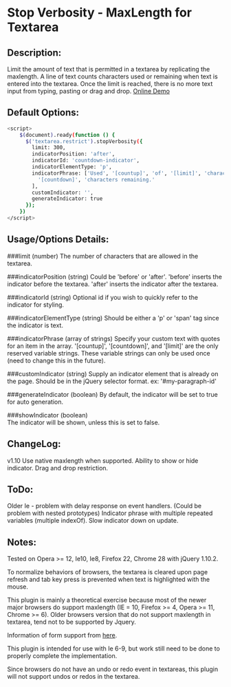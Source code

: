 Stop Verbosity - MaxLength for Textarea
=========================================

Description: 
-------------
Limit the amount of text that is permitted in a textarea by replicating the maxlength. A line of text counts characters used or remaining when text is entered into the textarea. Once the limit is reached, there is no more text input from typing, pasting or drag and drop. [Online Demo](http://jsbin.com/iticir/2/edit)

Default Options:
-------------
```bash
<script>
	$(document).ready(function () {
	  $('textarea.restrict').stopVerbosity({
	    limit: 300,
	    indicatorPosition: 'after',
	    indicatorId: 'countdown-indicator',
	    indicatorElementType: 'p',
	    indicatorPhrase: ['Used', '[countup]', 'of', '[limit]', 'characters.',
	      '[countdown]', 'characters remaining.'
	    ],
	    customIndicator: '',
	    generateIndicator: true
	  });
	})
</script>
```

Usage/Options Details:
-------------
###limit (number)
    The number of characters that are allowed in the textarea.

###indicatorPosition (string)
    Could be 'before' or 'after'. 
    'before' inserts the indicator before the textarea.
    'after' inserts the indicator after the textarea.
	
###indicatorId (string)	
    Optional id if you wish to quickly refer to the indicator for styling.

###indicatorElementType (string)
    Should be either a 'p' or 'span' tag since the indicator is text.

###indicatorPhrase (array of strings)
    Specify your custom text with quotes for an item in the array. 
    '[countup]', '[countdown]', and '[limit]' are the only reserved variable strings. 
    These variable strings can only be used once (need to change this in the future). 

###customIndicator (string)
    Supply an indicator element that is already on the page. 
    Should be in the jQuery selector format. ex: '#my-paragraph-id'

###generateIndicator (boolean)
    By default, the indicator will be set to true for auto generation. 
	
###showIndicator (boolean)	
   The indicator will be shown, unless this is set to false.
   
ChangeLog:
------
v1.10
Use native maxlength when supported.
Ability to show or hide indicator.
Drag and drop restriction.

ToDo:
------
Older Ie - problem with delay response on event handlers.
(Could be problem with nested prototypes)
Indicator phrase with multiple repeated variables (multiple indexOf).
Slow indicator down on update.

Notes:
------
Tested on Opera >= 12, Ie10, Ie8, Firefox 22, Chrome 28 with jQuery 1.10.2.

To normalize behaviors of browsers, the textarea is cleared upon page refresh and tab key press is prevented when text is highlighted with the mouse. 

This plugin is mainly a theoretical exercise because most of the newer major browsers do support maxlength (IE = 10, Firefox >= 4, Opera >= 11, Chrome >= 6). Older browsers version that do not support maxlength in textarea, tend not to be supported by Jquery. 

Information of form support from [here](http://www.wufoo.com/html5/).

This plugin is intended for use with Ie 6-9, but work still need to be done to properly complete the implementation. 

Since browsers do not have an undo or redo event in textareas, this plugin will not support undos or redos in the textarea.
